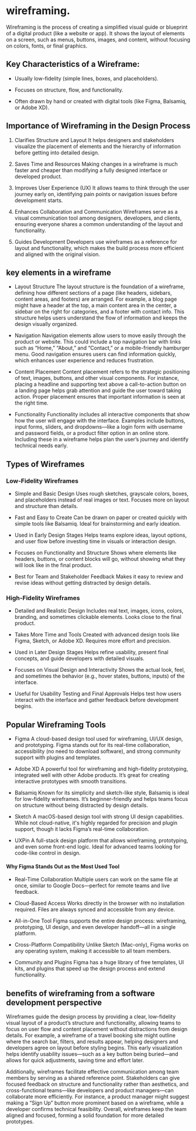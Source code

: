 # wireframing.
Wireframing is the process of creating a simplified visual guide or blueprint of a digital product (like a website or app). It shows the layout of elements on a screen, such as menus, buttons, images, and content, without focusing on colors, fonts, or final graphics.

## Key Characteristics of a Wireframe:
+ Usually low-fidelity (simple lines, boxes, and placeholders).

+ Focuses on structure, flow, and functionality.

+ Often drawn by hand or created with digital tools (like Figma, Balsamiq, or Adobe XD).

## Importance of Wireframing in the Design Process
1. Clarifies Structure and Layout
It helps designers and stakeholders visualize the placement of elements and the hierarchy of information before getting into detailed design.

2. Saves Time and Resources
Making changes in a wireframe is much faster and cheaper than modifying a fully designed interface or developed product.

3. Improves User Experience (UX)
It allows teams to think through the user journey early on, identifying pain points or navigation issues before development starts.

4. Enhances Collaboration and Communication
Wireframes serve as a visual communication tool among designers, developers, and clients, ensuring everyone shares a common understanding of the layout and functionality.

5. Guides Development
Developers use wireframes as a reference for layout and functionality, which makes the build process more efficient and aligned with the original vision.
## key elements in a wireframe
+ Layout Structure
The layout structure is the foundation of a wireframe, defining how different sections of a page (like headers, sidebars, content areas, and footers) are arranged. For example, a blog page might have a header at the top, a main content area in the center, a sidebar on the right for categories, and a footer with contact info. This structure helps users understand the flow of information and keeps the design visually organized.

+ Navigation
Navigation elements allow users to move easily through the product or website. This could include a top navigation bar with links such as “Home,” “About,” and “Contact,” or a mobile-friendly hamburger menu. Good navigation ensures users can find information quickly, which enhances user experience and reduces frustration.

+ Content Placement
Content placement refers to the strategic positioning of text, images, buttons, and other visual components. For instance, placing a headline and supporting text above a call-to-action button on a landing page helps grab attention and guide the user toward taking action. Proper placement ensures that important information is seen at the right time.

+ Functionality
Functionality includes all interactive components that show how the user will engage with the interface. Examples include buttons, input forms, sliders, and dropdowns—like a login form with username and password fields, or a product filter option in an online store. Including these in a wireframe helps plan the user’s journey and identify technical needs early.
## Types of Wireframes
### Low-Fidelity Wireframes
+ Simple and Basic Design
Uses rough sketches, grayscale colors, boxes, and placeholders instead of real images or text. Focuses more on layout and structure than details.

+ Fast and Easy to Create
Can be drawn on paper or created quickly with simple tools like Balsamiq. Ideal for brainstorming and early ideation.

+ Used in Early Design Stages
Helps teams explore ideas, layout options, and user flow before investing time in visuals or interaction design.

+ Focuses on Functionality and Structure
Shows where elements like headers, buttons, or content blocks will go, without showing what they will look like in the final product.

+ Best for Team and Stakeholder Feedback
Makes it easy to review and revise ideas without getting distracted by design details.
### High-Fidelity Wireframes
+ Detailed and Realistic Design
Includes real text, images, icons, colors, branding, and sometimes clickable elements. Looks close to the final product.

+ Takes More Time and Tools
Created with advanced design tools like Figma, Sketch, or Adobe XD. Requires more effort and precision.

+ Used in Later Design Stages
Helps refine usability, present final concepts, and guide developers with detailed visuals.

+ Focuses on Visual Design and Interactivity
Shows the actual look, feel, and sometimes the behavior (e.g., hover states, buttons, inputs) of the interface.

+ Useful for Usability Testing and Final Approvals
Helps test how users interact with the interface and gather feedback before development begins.
## Popular Wireframing Tools
+ Figma
A cloud-based design tool used for wireframing, UI/UX design, and prototyping. Figma stands out for its real-time collaboration, accessibility (no need to download software), and strong community support with plugins and templates.

+ Adobe XD
A powerful tool for wireframing and high-fidelity prototyping, integrated well with other Adobe products. It’s great for creating interactive prototypes with smooth transitions.

+ Balsamiq
Known for its simplicity and sketch-like style, Balsamiq is ideal for low-fidelity wireframes. It’s beginner-friendly and helps teams focus on structure without being distracted by design details.

+ Sketch
A macOS-based design tool with strong UI design capabilities. While not cloud-native, it's highly regarded for precision and plugin support, though it lacks Figma’s real-time collaboration.

+ UXPin
A full-stack design platform that allows wireframing, prototyping, and even some front-end logic. Ideal for advanced teams looking for code-like control in design.

#### Why Figma Stands Out as the Most Used Tool
+ Real-Time Collaboration
Multiple users can work on the same file at once, similar to Google Docs—perfect for remote teams and live feedback.

+ Cloud-Based Access
Works directly in the browser with no installation required. Files are always synced and accessible from any device.

+ All-in-One Tool
Figma supports the entire design process: wireframing, prototyping, UI design, and even developer handoff—all in a single platform.

+ Cross-Platform Compatibility
Unlike Sketch (Mac-only), Figma works on any operating system, making it accessible to all team members.

+ Community and Plugins
Figma has a huge library of free templates, UI kits, and plugins that speed up the design process and extend functionality.
## benefits of wireframing from a software development perspective
Wireframes guide the design process by providing a clear, low-fidelity visual layout of a product’s structure and functionality, allowing teams to focus on user flow and content placement without distractions from design details. For example, a wireframe of a travel booking site might outline where the search bar, filters, and results appear, helping designers and developers agree on layout before styling begins. This early visualization helps identify usability issues—such as a key button being buried—and allows for quick adjustments, saving time and effort later.

Additionally, wireframes facilitate effective communication among team members by serving as a shared reference point. Stakeholders can give focused feedback on structure and functionality rather than aesthetics, and cross-functional teams—like developers and product managers—can collaborate more efficiently. For instance, a product manager might suggest making a “Sign Up” button more prominent based on a wireframe, while a developer confirms technical feasibility. Overall, wireframes keep the team aligned and focused, forming a solid foundation for more detailed prototypes.







